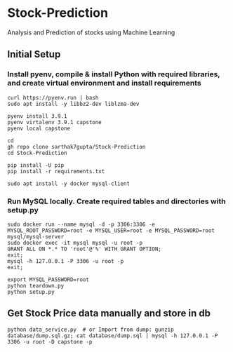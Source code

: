 # Stock-Prediction
Analysis and Prediction of stocks using Machine Learning

## Initial Setup
### Install pyenv, compile & install Python with required libraries, and create virtual environment and install requirements
```
curl https://pyenv.run | bash
sudo apt install -y libbz2-dev liblzma-dev

pyenv install 3.9.1
pyenv virtalenv 3.9.1 capstone
pyenv local capstone

cd
gh repo clone sarthak7gupta/Stock-Prediction
cd Stock-Prediction

pip install -U pip
pip install -r requirements.txt

sudo apt install -y docker mysql-client
```

### Run MySQL locally. Create required tables and directories with setup.py
```
sudo docker run --name mysql -d -p 3306:3306 -e MYSQL_ROOT_PASSWORD=root -e MYSQL_USER=root -e MYSQL_PASSWORD=root mysql/mysql-server
sudo docker exec -it mysql mysql -u root -p
GRANT ALL ON *.* TO 'root'@'%' WITH GRANT OPTION;
exit;
mysql -h 127.0.0.1 -P 3306 -u root -p
exit;

export MYSQL_PASSWORD=root
python teardown.py
python setup.py
```

## Get Stock Price data manually and store in db
```
python data_service.py  # or Import from dump: gunzip database/dump.sql.gz; cat database/dump.sql | mysql -h 127.0.0.1 -P 3306 -u root -D capstone -p
```
